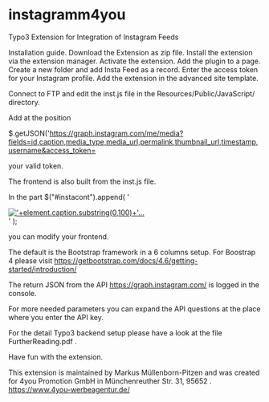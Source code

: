# instagramm4you
Typo3 Extension for Integration of Instagram Feeds

Installation guide.
Download the Extension as zip file.
Install the extension via the extension manager.
Activate the extension.
Add the plugin to a page.
Create a new folder and add Insta Feed as a record.
Enter the access token for your Instagram profile.
Add the extension in the advanced site template.

Connect to FTP and edit the inst.js file in the Resources/Public/JavaScript/ directory.

Add at the position  

$.getJSON('https://graph.instagram.com/me/media?fields=id,caption,media_type,media_url,permalink,thumbnail_url,timestamp,username&access_token=

your valid token.


The frontend is also built from the inst.js file.

In the part 
            $("#instacont").append( '<div class="fentryinst col col-12 col-sm-12 col-md-6 col-lg-2 col-xl-2"><div class="fimg"><a href="'+element.permalink+'" target="_blank"><img src='+element.media_url+' alt="'+element.caption.substring(0,100)+'..."></a></div></div>' );

you can modify your frontend.

The default is the Bootstrap framework in a 6 columns setup.
For Boostrap 4 please visit https://getbootstrap.com/docs/4.6/getting-started/introduction/

The return JSON from the API https://graph.instagram.com/
is logged in the console.

For more needed parameters you can expand the API questions at the place where you enter the API key.

For the detail Typo3 backend setup please have a look at the file 
FurtherReading.pdf .

Have fun with the extension.

This extension is maintained by Markus Müllenborn-Pitzen and was created for 4you Promotion GmbH in Münchenreuther Str. 31, 95652 .
https://www.4you-werbeagentur.de/
